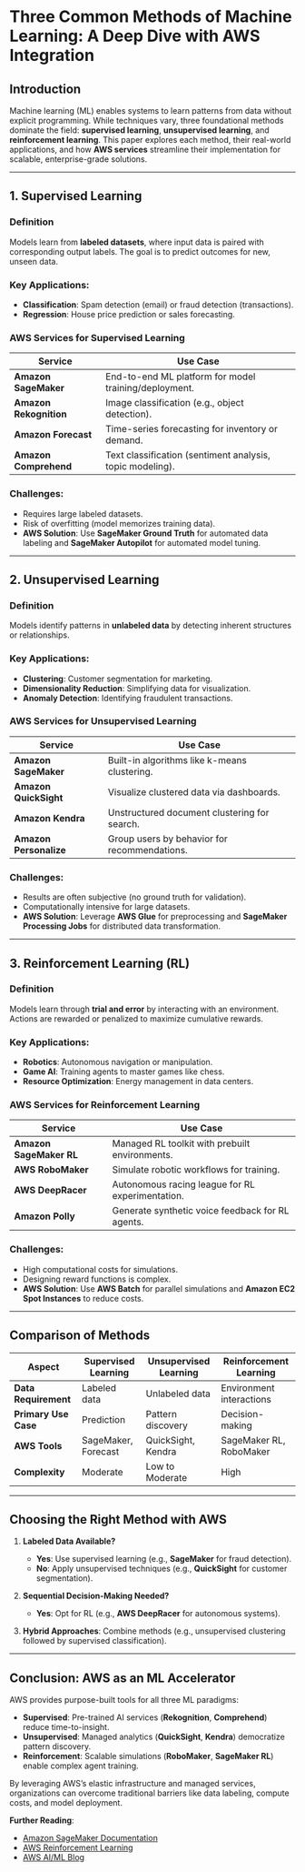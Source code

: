 # Three Common Methods of Machine Learning: A Deep Dive with AWS Integration

## Introduction  
Machine learning (ML) enables systems to learn patterns from data without explicit programming. While techniques vary, three foundational methods dominate the field: **supervised learning**, **unsupervised learning**, and **reinforcement learning**. This paper explores each method, their real-world applications, and how **AWS services** streamline their implementation for scalable, enterprise-grade solutions.

---

## 1. Supervised Learning  

### Definition  
Models learn from **labeled datasets**, where input data is paired with corresponding output labels. The goal is to predict outcomes for new, unseen data.  

### Key Applications:  
- **Classification**: Spam detection (email) or fraud detection (transactions).  
- **Regression**: House price prediction or sales forecasting.  

### AWS Services for Supervised Learning  

| Service                   | Use Case                                  |  
|---------------------------|-------------------------------------------|  
| **Amazon SageMaker**       | End-to-end ML platform for model training/deployment. |  
| **Amazon Rekognition**     | Image classification (e.g., object detection). |  
| **Amazon Forecast**        | Time-series forecasting for inventory or demand. |  
| **Amazon Comprehend**      | Text classification (sentiment analysis, topic modeling). |  

### Challenges:  
- Requires large labeled datasets.  
- Risk of overfitting (model memorizes training data).  
- **AWS Solution**: Use **SageMaker Ground Truth** for automated data labeling and **SageMaker Autopilot** for automated model tuning.  

---

## 2. Unsupervised Learning  

### Definition  
Models identify patterns in **unlabeled data** by detecting inherent structures or relationships.  

### Key Applications:  
- **Clustering**: Customer segmentation for marketing.  
- **Dimensionality Reduction**: Simplifying data for visualization.  
- **Anomaly Detection**: Identifying fraudulent transactions.  

### AWS Services for Unsupervised Learning  

| Service                   | Use Case                                  |  
|---------------------------|-------------------------------------------|  
| **Amazon SageMaker**       | Built-in algorithms like k-means clustering. |  
| **Amazon QuickSight**      | Visualize clustered data via dashboards.  |  
| **Amazon Kendra**          | Unstructured document clustering for search. |  
| **Amazon Personalize**     | Group users by behavior for recommendations. |  

### Challenges:  
- Results are often subjective (no ground truth for validation).  
- Computationally intensive for large datasets.  
- **AWS Solution**: Leverage **AWS Glue** for preprocessing and **SageMaker Processing Jobs** for distributed data transformation.  

---

## 3. Reinforcement Learning (RL)  

### Definition  
Models learn through **trial and error** by interacting with an environment. Actions are rewarded or penalized to maximize cumulative rewards.  

### Key Applications:  
- **Robotics**: Autonomous navigation or manipulation.  
- **Game AI**: Training agents to master games like chess.  
- **Resource Optimization**: Energy management in data centers.  

### AWS Services for Reinforcement Learning  

| Service                   | Use Case                                  |  
|---------------------------|-------------------------------------------|  
| **Amazon SageMaker RL**    | Managed RL toolkit with prebuilt environments. |  
| **AWS RoboMaker**         | Simulate robotic workflows for training.  |  
| **AWS DeepRacer**         | Autonomous racing league for RL experimentation. |  
| **Amazon Polly**          | Generate synthetic voice feedback for RL agents. |  

### Challenges:  
- High computational costs for simulations.  
- Designing reward functions is complex.  
- **AWS Solution**: Use **AWS Batch** for parallel simulations and **Amazon EC2 Spot Instances** to reduce costs.  

---

## Comparison of Methods  

| **Aspect**          | Supervised Learning      | Unsupervised Learning     | Reinforcement Learning    |  
|----------------------|--------------------------|---------------------------|---------------------------|  
| **Data Requirement** | Labeled data             | Unlabeled data            | Environment interactions  |  
| **Primary Use Case** | Prediction               | Pattern discovery         | Decision-making           |  
| **AWS Tools**        | SageMaker, Forecast      | QuickSight, Kendra        | SageMaker RL, RoboMaker   |  
| **Complexity**       | Moderate                 | Low to Moderate           | High                      |  

---

## Choosing the Right Method with AWS  

1. **Labeled Data Available?**  
   - **Yes**: Use supervised learning (e.g., **SageMaker** for fraud detection).  
   - **No**: Apply unsupervised techniques (e.g., **QuickSight** for customer segmentation).  

2. **Sequential Decision-Making Needed?**  
   - **Yes**: Opt for RL (e.g., **AWS DeepRacer** for autonomous systems).  

3. **Hybrid Approaches**: Combine methods (e.g., unsupervised clustering followed by supervised classification).  

---

## Conclusion: AWS as an ML Accelerator  
AWS provides purpose-built tools for all three ML paradigms:  
- **Supervised**: Pre-trained AI services (**Rekognition**, **Comprehend**) reduce time-to-insight.  
- **Unsupervised**: Managed analytics (**QuickSight**, **Kendra**) democratize pattern discovery.  
- **Reinforcement**: Scalable simulations (**RoboMaker**, **SageMaker RL**) enable complex agent training.  

By leveraging AWS’s elastic infrastructure and managed services, organizations can overcome traditional barriers like data labeling, compute costs, and model deployment.  

**Further Reading**:  
- [Amazon SageMaker Documentation](https://docs.aws.amazon.com/sagemaker/)  
- [AWS Reinforcement Learning](https://aws.amazon.com/reinforcement-learning/)  
- [AWS AI/ML Blog](https://aws.amazon.com/blogs/machine-learning/)  
